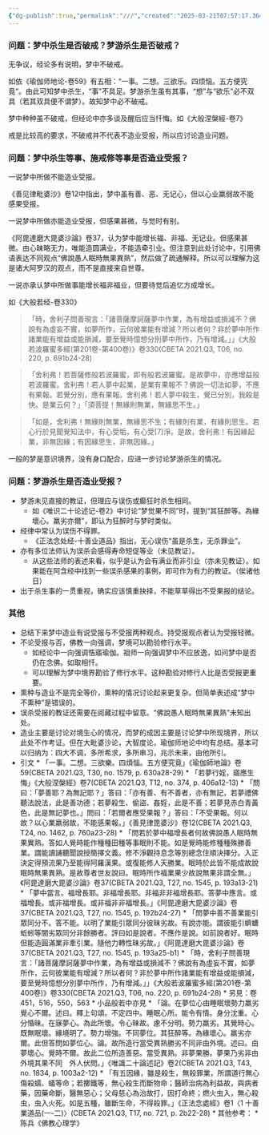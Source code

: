 ```yaml
---
{"dg-publish":true,"permalink":"///","created":"2025-03-21T07:57:17.364+08:00","updated":"2025-03-22T22:09:20.664+08:00"}
---
```


### 问题：梦中杀生是否破戒？梦游杀生是否破戒？

无争议，经论多有说明，梦中不破戒。

如依《瑜伽师地论-卷59》有五相：“一事。二想。三欲乐。四烦恼。五方便究竟”。由此可知梦中杀生，“事”不具足。梦游杀生虽有其事，“想”与“欲乐”必不双具（若其双具便不谓梦）。故知梦中必不破戒。

梦中种种虽不破戒，但经论中亦多谈及醒后应当忏悔。如《大般涅槃經-卷7》

戒是比较高的要求，不破戒并不代表不造业受报，所以应讨论造业问题。
### 问题：梦中杀生等事、施戒修等事是否造业受报？
一说梦中所做不能造业受报。

《善见律毗婆沙》卷12中指出，梦中虽有善、恶、无记心，但以心业羸弱故不能感果受报。

一说梦中所做亦能造业受报，但感果甚微，与觉时有别。

 《阿毘達磨大毘婆沙論》卷37，认为梦中能增长福、非福、无记业。但感果甚微。由心昧略无力，唯能造圆满业，不能造牵引业。但注意到此处讨论中，引用佛语表达不同观点“佛說愚人眠時無果異熟”，然后做了疏通解释。所以可以理解为这是诸大阿罗汉的观点，而不是直接来自世尊。

一说亦承认梦中所做事能增长福非福业，但要待觉后追忆方成增长。

如《大般若经-卷330》
>「時，舍利子問善現言：「諸菩薩摩訶薩夢中作業，為有增益或損減不？佛說有為虛妄不實，如夢所作，云何彼業能有增減？所以者何？非於夢中所作諸業能有增益或能損減，要至覺時憶想分別夢中所作，乃有增減。」」《大般若波羅蜜多經(第201卷-第400卷)》卷330(CBETA 2021.Q3, T06, no. 220, p. 691b24-28)

>「舍利弗！若菩薩修般若波羅蜜，即有般若波羅蜜。是故夢中，亦應增益般若波羅蜜。舍利弗！若人夢中起業，是業有果報不？佛說一切法如夢，不應有果報。若覺分別，應有果報。舍利弗！若人夢中殺生，覺已分別，我殺是快。是業云何？」「須菩提！無緣則無業，無緣思不生。」

>「如是，舍利弗！無緣則無業，無緣思不生；有緣則有業，有緣則思生。若心行於見聞覺知法中，有心受垢，有心受[7]淨。是故，舍利弗！有因緣起業，非無因緣；有因緣思生，非無因緣。」

一般的梦是意识境界，没有身口配合，应进一步讨论梦游杀生的情况。
### 问题：梦游杀生是否造业受报？
* 梦游未见直接的教证，但理应与误伤或癫狂时杀生相同。
	* 如《唯识二十论述记-卷2》中讨论“梦觉果不同”时，提到“其狂醉等。為緣壞心。羸劣亦爾”，即认为狂醉时与梦时类似。
* 经律中常认为误伤不得罪。
	* 《正法念处经-十善业道品》指出，无心误伤“虽是杀生，无杀罪业”。
* 亦有多位法师认为误杀会感得寿命短促等业（未见教证）。
	* 从这些法师的表述来看，似乎是认为会有满业而非引业（亦未见教证）。如果能在阿含经中找到一些误杀感果的事例，即可作为有力的教证。（俟诸他日）
* 出于杀生事的一贯重视，确实应该慎重抉择，不能草草得出不受果报的结论。
### 其他
* 总结下来梦中造业有说受报与不受报两种观点。持受报观点者认为受报轻微。
* 不论受报与否，佛教一向强调，梦境可以勘验修行水平。
	* 如经论中一向强调悎寤瑜伽。祖师一向强调梦中不应放逸，如问梦中是否仍在念佛。如取相忏。
	* 可以理解为梦中境界勘验了修行水平。这种勘验对修行人比是否受报更重要。
* 熏种与造业不是完全等价，熏种的情况讨论起来更复杂。但简单表述成“梦中不熏种”是错误的。
* 误杀受报的教证还需要在阅藏过程中留意。“佛說愚人眠時無果異熟"未知出处。
* 造业主要是讨论对境生心的情况，而梦的成因主要是讨论梦中所现境界，所以此处不作考证。但在大毗婆沙论，大智度论，瑜伽师地论中均有总结。基本可以归纳为：四大不调，多所希求，多所串习，兆示未来，由他所引。
* 引文
        * 「一事。二想。三欲樂。四煩惱。五方便究竟」《瑜伽師地論》卷59(CBETA 2021.Q3, T30, no. 1579, p. 630a28-29)
        * 「若夢行婬，寤應生悔」《大般涅槃經》卷7(CBETA 2021.Q3, T12, no. 374, p. 406a12-13)
        * 「問曰：「夢善耶？為無記耶？」答曰：「亦有善、有不善者，亦有無記，若夢禮佛聽法說法，此是善功德；若夢殺生、偷盜、姦婬，此是不善；若夢見赤白青黃色，此是無記夢也。」問曰：「若爾者應受果報？」答曰：「不受果報。何以故？以心業羸弱故，不能感果報。」《善見律毘婆沙》卷12(CBETA 2021.Q3, T24, no. 1462, p. 760a23-28)
        * 「問若於夢中福增長者何故佛說愚人眠時無果異熟。答如人覺時能作種種田種等事眠則不能。如是覺時能修種種殊勝善業。謂能讀誦聽聞說授簡擇文義。修不淨觀持息念等別總念住順決擇分。入正決定得預流果乃至能得阿羅漢果。或復能修人天勝業。眠時於此皆不能成故說眠時無果異熟。是故尊者世友說曰。眠時所作福業果少故說無果非謂全無。」《阿毘達磨大毘婆沙論》卷37(CBETA 2021.Q3, T27, no. 1545, p. 193a13-21)
        * 「夢中當言。福增長耶。非福增長耶。非福非非福增長耶。答夢中應言。或福增長。或非福增長。或非福非非福增長。」《阿毘達磨大毘婆沙論》卷37(CBETA 2021.Q3, T27, no. 1545, p. 192b24-27)
        * 「問夢中善不善業能引眾同分不。答不能。以明了業能引眾同分彼昧劣故。有說亦能。謂彼能引蠐螬蚯蚓等闇劣眾同分非餘勝者。評曰如是說者。不應作是說。如前說者好。眠時但能造圓滿業非牽引業。隨他力轉性昧劣故。」《阿毘達磨大毘婆沙論》卷37(CBETA 2021.Q3, T27, no. 1545, p. 193a25-b1)
        * 「時，舍利子問善現言：「諸菩薩摩訶薩夢中作業，為有增益或損減不？佛說有為虛妄不實，如夢所作，云何彼業能有增減？所以者何？非於夢中所作諸業能有增益或能損減，要至覺時憶想分別夢中所作，乃有增減。」」《大般若波羅蜜多經(第201卷-第400卷)》卷330(CBETA 2021.Q3, T06, no. 220, p. 691b24-28)
            * 另見：卷451，516，550，563
            * 小品般若中亦見
        * 「論。在夢位心由睡眠壞勢力羸劣覺心不爾。述曰。釋上句頌。不定四中。睡眠心所。能令有情。身分沈重。心分惛昧。在寐夢心。為此所壞。令心昧故。慮不分明。勢力羸劣。其覺時心。既無眠壞。緣境明了。勢力增強。不同夢位。其狂醉等。為緣壞心。羸劣亦爾。此但答問如夢位心。論。故所造行當受異熟勝劣不同非由外境。述曰。由夢壞心。覺時不爾。故此二位所造善惡。當受異熟。非夢果勝。夢果乃劣非由外境其果不同　外人伏問。」《唯識二十論述記》卷2(CBETA 2021.Q3, T43, no. 1834, p. 1003a2-12)
        * 「有五因緣，雖是殺生，無殺罪業，所謂道行無心傷殺蠕、蟻等命；若擲鐵等，無心殺生而斷物命；醫師治病為利益故，與病者藥，因藥命斷，醫無惡心；父母慈心為治故打，因打命終；燃火虫入，無心殺虫，虫入火死。如是五種，雖斷生命，不得殺罪。」《正法念處經》卷1〈1 十善業道品(一-二)〉(CBETA 2021.Q3, T17, no. 721, p. 2b22-28)
        * 其他参考：
            * 陈兵《佛教心理学》